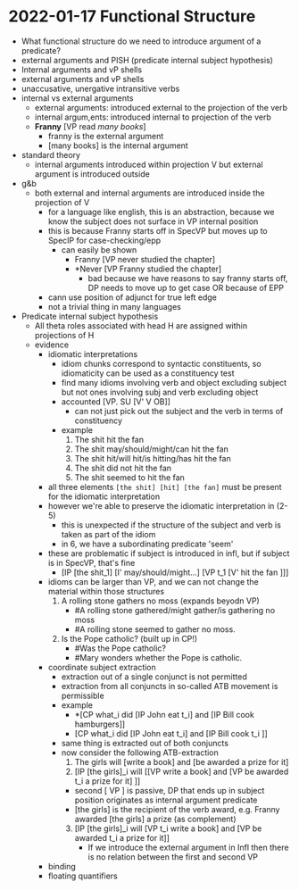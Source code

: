 # 2022-01-17 Functional Structure

* What functional structure do we need to introduce argument of a predicate?
* external arguments and PISH (predicate internal subject hypothesis)
* Internal arguments and vP shells
* external arguments and vP shells
* unaccusative, unergative intransitive verbs
* internal vs external arguments
  * external arguments: introduced external to the projection of the verb
  * internal argum,ents: introduced internal to projection of the verb
  * **Franny** [VP read *many books*]
    * franny is the external argument
    * [many books] is the internal argument
* standard theory
  * internal arguments introduced within projection V but external argument is introduced outside
* g&b
  * both external and internal arguments are introduced inside the projection of V
    * for a language like english, this is an abstraction, because we know the subject does not surface in VP internal position
    * this is because Franny starts off in SpecVP but moves up to SpecIP for case-checking/epp
      * can easily be shown
        * Franny [VP never studied the chapter]
        * \*Never [VP Franny studied the chapter]
          * bad because we have reasons to say franny starts off, DP needs to move up to get case OR because of EPP
    * cann use position of adjunct for true left edge
    * not a trivial thing in many languages
* Predicate internal subject hypothesis
  * All theta roles associated with head H are assigned within projections of H
  * evidence
    * idiomatic interpretations
      * idiom chunks correspond to syntactic constituents, so idiomaticity can be used as a constituency test
      * find many idioms involving verb and object excluding subject but not ones involving subj and verb excluding object
      * accounted [VP. SU [V' V OB]]
        * can not just pick out the subject and the verb in terms of constituency
      * example
        1. The shit hit the fan
        2. The shit may/should/might/can hit the fan
        3. The shit hit/will hit/is hitting/has hit the fan
        4. The shit did not hit the fan
        5. The shit seemed to hit the fan 
     * all three elements `[the shit] [hit] [the fan]` must be present for the idiomatic interpretation
     * however we're able to preserve the idiomatic interpretation in (2-5)
       * this is unexpected if the structure of the subject and verb is taken as part of the idiom
       * in 6, we have a subordinating predicate 'seem'
     * these are problematic if subject is introduced in infl, but if subject is in SpecVP, that's fine
       * [IP [the shit_1] [I' may/should/might...] [VP t_1 [V' hit the fan ]]]
     * idioms can be larger than VP, and we can not change the material within those structures
       1. A rolling stone gathers no moss (expands beyodn VP)
          * #A rolling stone gathered/might gather/is gathering no moss
          * #A rolling stone seemed to gather no moss.
       2. Is the Pope catholic? (built up in CP!)
          * #Was the Pope catholic?
          * #Mary wonders whether the Pope is catholic.
    * coordinate subject extraction
      * extraction out of a single conjunct is not permitted 
      * extraction from all conjuncts in so-called ATB movement is permissible
      * example
        * \*[CP what_i did [IP John eat t_i] and [IP Bill cook hamburgers]]
        * [CP what_i did [IP John eat t_i] and [IP Bill cook t_i ]]
      * same thing is extracted out of both conjuncts
      * now consider the following ATB-extraction
        1. The girls will [write a book] and [be awarded a prize for it]
        2. [IP [the girls]_i will [[VP write a book] and [VP be awarded t_i a prize for it] ]]
          * second [ VP ] is passive, DP that ends up in subject position originates as internal argument predicate
          * [the girls] is the recipient of the verb award, e.g. Franny awarded [the girls] a prize (as complement)
        3. [IP [the girls]_i will [VP t_i write a book] and [VP be awarded t_i a prize for it]]
           * If we introduce the external argument in Infl then there is no relation between the first and second VP 
    * binding
    * floating quantifiers